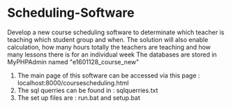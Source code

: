 # Scheduling-Software 
Develop a new course scheduling software to determinate which teacher is teaching which student group and when. 
The solution will also enable calculation, how many hours totally the teachers are teaching and how many lessons there is for an individual week
The databases are stored in MyPHPAdmin named "e1601128_course_new"
1. The main page of this software can be accessed via this page : localhost:8000/coursescheduling.html
2. The sql querries can be found in : sqlquerries.txt
3. The set up files are : run.bat and setup.bat
